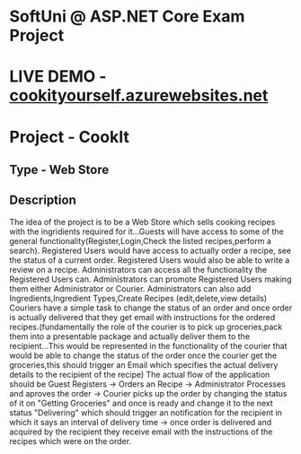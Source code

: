 # SoftUni @ ASP.NET Core Exam Project 

# LIVE DEMO - [cookityourself.azurewebsites.net](https://cookityourself.azurewebsites.net/)
 
# Project - CookIt
 
## Type - Web Store
 
## Description
 
The idea of the project is to be a Web Store which
sells cooking recipes with the ingridients required for it...Guests will have access
to some of the general functionality(Register,Login,Check the
listed recipes,perform a search).
Registered Users would have access to actually order a recipe,
see the status of a current order.
Registered Users would also be able to write a review on a recipe.
Administrators can access all the functionality the Registered Users can.
Administrators can promote Registered Users making them either Administrator or Courier.
Administrators can also add Ingredients,Ingredient Types,Create Recipes (edit,delete,view details)
Couriers have a simple task to change the status of an order and once order is actually delivered
that they get email with instructions for the ordered recipes.(fundamentally the role of the
courier is to pick up groceries,pack them into a presentable package and actually deliver them to the recipient...This would be
represented in the functionality of the courier that would be able to change the status of the order once the courier get the
groceries,this should trigger an Email which specifies the actual delivery details to the recipient of the recipe)
The actual flow of the application should be Guest Registers -> Orders an Recipe -> Administrator Processes and aproves the order ->
Courier picks up the order by changing the status of it on "Getting Groceries" and once is ready and change it to the next status "Delivering" which should trigger an notification for the recipient
in which it says an interval of delivery time -> once order is delivered and acquired by the recipient they receive email with the instructions of the recipes which were on the order.
